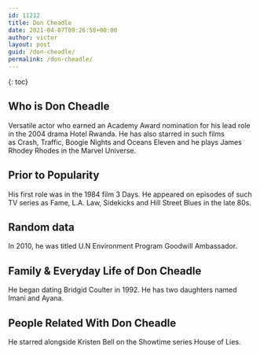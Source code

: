 ```yaml
---
id: 11212
title: Don Cheadle
date: 2021-04-07T09:26:58+00:00
author: victor
layout: post
guid: /don-cheadle/
permalink: /don-cheadle/
---
```



{: toc}


## Who is Don Cheadle



Versatile actor who earned an Academy Award nomination for his lead role in the 2004 drama Hotel Rwanda. He has also starred in such films as Crash, Traffic, Boogie Nights and Oceans Eleven and he plays James Rhodey Rhodes in the Marvel Universe.

                
                
                
## Prior to Popularity



His first role was in the 1984 film 3 Days. He appeared on episodes of such TV series as Fame, L.A. Law, Sidekicks and Hill Street Blues in the late 80s.

                
                
                
## Random data



In 2010, he was titled U.N Environment Program Goodwill Ambassador.

                
                
                
## Family & Everyday Life of Don Cheadle



He began dating Bridgid Coulter in 1992. He has two daughters named Imani and Ayana.

                
                
                
## People Related With Don Cheadle



He starred alongside Kristen Bell on the Showtime series House of Lies. 

                
              
            
          
          
          